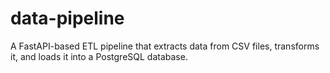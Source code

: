 # data-pipeline
A FastAPI-based ETL pipeline that extracts data from CSV files, transforms it, and loads it into a PostgreSQL database.
